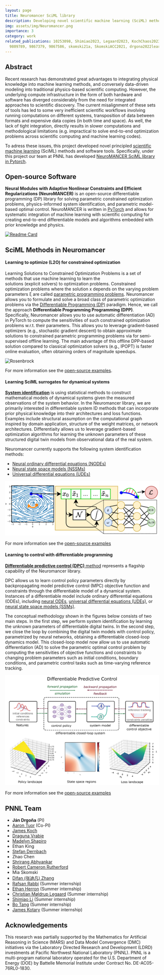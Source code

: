 ```yaml
---
layout: page
title: Neuromancer SciML library 
description: Developing novel scientific machine learning (SciML) methods and user-friendly software library in Pytorch.
img: assets/img/Neuromancer.png
importance: 3
category: work
related_publications: 10253098, Shimiao2023, Legaard2023, KochChaos2023, li2023homotopy, 
  9809789, 9867379, 9867586, skomski21a, SkomskiACC2021, drgona2022learning, tuor2020constrained
---
```




## Abstract 

Recent research has demonstrated great advantages to integrating physical knowledge into machine learning methods, 
and conversely data-driven modeling into traditional physics-based scientific computing. 
However, the underlying compute infrastructure in the form of both hardware and software has diverged 
considerably from the need for integrated approaches to scientific discovery. 
The current misalignment of these sets of tools has led to some very inefficient scientific workflows 
involving running computations on different systems, transposition of data between formats and expensive 
data copies (in both time and space). As well, the lack of tight integration, directly results in slower 
computations and methodological limitations (e.g. impractical to solve end-to-end optimization problems across 
scientific computing and machine learning codes). 

To adress these issues, this project developed novel
principled [scientific machine learning](https://sites.brown.edu/bergen-lab/research/what-is-sciml/) 
(SciML) methods and software tools. 
Specifically, under this project our team at PNNL 
has developed [NeuroMANCER SciML library in Pytorch](https://github.com/pnnl/neuromancer).

## Open-source Software 

**Neural Modules with Adaptive Nonlinear Constraints and Efficient Regularizations (NeuroMANCER)**
is an open-source differentiable programming (DP) library for solving parametric constrained optimization problems, 
physics-informed system identification, and parametric model-based optimal control.
NeuroMANCER is written in [PyTorch](https://pytorch.org/) and allows for systematic 
integration of machine learning with scientific computing for creating end-to-end 
differentiable models and algorithms embedded with prior knowledge and physics.

[![Readme Card](https://github-readme-stats.vercel.app/api/pin/?username=pnnl&repo=neuromancer)](https://github.com/pnnl/neuromancer)



## SciML Methods in Neuromancer


#### Learning to optimize (L2O) for constrained optimization

Learning Solutions to Constrained Optimization Problems
is a set of methods that use machine learning to learn the  
solutions (explicit solvers) to optimization problems. 
Constrained optimization problems where the solution x depends on the varying problem parameters ξ are
called [parametric programming problems](https://en.wikipedia.org/wiki/Parametric_programming).
Neuromancer allows you to formulate and solve a broad class of parametric optimization problems 
via the [Differentiable Programming (DP)](https://en.wikipedia.org/wiki/Differentiable_programming) paradigm.
Hence, we call the approach **Differentiable Programming Programming (DPP)**.
Specifically, Neuromancer allows you to use 
automatic differentiation (AD) in PyTorch to compute the sensitivities of 
such constrained optimization problems w.r.t. their parameters. 
This allows you to leverage gradient-based optimizers (e.g., stochastic gradient descent)
to obtain approximate solutions to constrained parametric programming problems via for semi-supervised offline learning. 
The main advantage of this offline DPP-based solution compared to classical optimization solvers (e.g., IPOPT) 
is faster online evaluation, often obtaining orders of magnitude speedups.


![Rosenbrock](./assets/img/Rosenbrock_sensitivity.gif)


For more information see the [open-source examples](https://github.com/pnnl/neuromancer/tree/master/examples/parametric_programming).


#### Learning SciML surrogates for dynamical systems

[**System identification**](https://en.wikipedia.org/wiki/System_identification) is using statistical methods 
to construct mathematical models of dynamical systems given the measured observations of the system behavior.
In the Neuromancer library, we are primarily interested in differentiable system 
ID methods that can incorporate prior physical knowledge into their architectures and loss functions. Examples include
structural assumption on the computational graph inspired by domain application, structure of the weight
matrices, or network architectures. Differentiaity allows us to 
leverage gradient-based optimization algorithms for learning the
unknown parameters of these structured digital twin models from observational data of the real system.

Neuromancer currently supports the following system identification methods:
+ [Neural ordinary differential equations (NODEs)](https://arxiv.org/abs/1806.07366)
+ [Neural state space models (NSSMs)](https://arxiv.org/abs/2011.13497)
+ [Universal differential equations (UDEs)](https://arxiv.org/abs/2001.04385)

![NODE.](./assets/img/NODE.png)  


For more information see the [open-source examples](https://github.com/pnnl/neuromancer/tree/master/examples/ODEs)

#### Learning to control with differentiable programming

[**Differentiable predictive control (DPC)** method](https://arxiv.org/abs/2004.11184) represents a 
flagship capability of the Neuromancer library.

DPC allows us to learn control policy parameters directly by
backpropagating model predictive control (MPC) objective function and constraints through the differentiable
 model of a dynamical system. Instances of a differentiable model include ordinary
differential equations (ODEs), including  [neural ODEs](https://arxiv.org/abs/1806.07366), 
[universal differential equations (UDEs)](https://arxiv.org/abs/2001.04385), 
or [neural state space models (SSMs)](https://ieeexplore.ieee.org/abstract/document/9482930).

The conceptual methodology shown in the figures below consists of two main steps.
In the first step, we perform system identification by learning the unknown parameters   of differentiable digital twins.
In the second step, we close the loop by combining the digital twin models with control policy, 
parametrized by neural networks, obtaining a differentiable closed-loop dynamics model.
This closed-loop model now allow us to use automatic differentiation (AD) 
to solve the parametric optimal control problem by computing the sensitivities 
of objective functions and constraints to changing problem parameters such as initial conditions, 
boundary conditions, and parametric control tasks such as time-varying reference tracking.

![DPC_abstract.](./assets/img/DPC_abstract.png)  


For more information see the [open-source examples](https://github.com/pnnl/neuromancer/tree/master/examples/control)



## PNNL Team
- **Ján Drgoňa** (PI)
- [Aaron Tuor](https://www.linkedin.com/in/aarontuor/) (Co-PI)
- [James Koch](https://www.linkedin.com/in/james-koch-5285a87a/)
- [Draguna Vrabie](https://www.pnnl.gov/people/draguna-vrabie-phd) 
- [Madelyn Shapiro](https://www.linkedin.com/in/m-shapiro/)
- Ethan King
- [Stefan Dernbach](https://www.linkedin.com/in/sdernbach/)
- Zhao Chen
- [Shrirang Abhyankar](https://www.linkedin.com/in/shrirang-abhyankar-59018144/)
- [Robert Cameron Rutherford](https://www.linkedin.com/in/robert-c-rutherford/)
- Mia Skomski
- [Difan (张迪凡) Zhang](https://www.linkedin.com/in/difan-zhang-32a167163/)
- [Rafsan Rabbi](https://www.linkedin.com/in/rafsanrabbi/) (Summer internship)
- [Ethan Herron](https://www.linkedin.com/in/ethan-herron-9218a1171/) (Summer internship)
- [Christian Møldrup Legaard](https://www.linkedin.com/in/christian-moeldrup-legaard/?originalSubdomain=dk) (Summer internship)
- [Shimiao Li](https://www.linkedin.com/in/shimiao-li-305512226/) (Summer internship)
- [Bo Tang](https://www.linkedin.com/in/lucas-bo-tang/) (Summer internship)
- [James Kotary](https://j-kota.github.io/) (Summer internship)





## Acknowledgements
This research was partially supported by the Mathematics for Artificial Reasoning in Science (MARS) 
and Data Model Convergence (DMC) initiatives via 
the Laboratory Directed Research and Development (LDRD) investments at Pacific Northwest National Laboratory (PNNL).
PNNL is a multi-program national laboratory operated for the U.S. Department of Energy (DOE) by 
Battelle Memorial Institute under Contract No. DE-AC05-76RL0-1830.